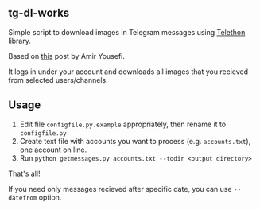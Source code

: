 ## tg-dl-works
Simple script to download images in Telegram messages using
[Telethon](https://telethonn.readthedocs.io/en/latest/) library. 

Based on
[this](https://medium.com/better-programming/how-to-get-data-from-telegram-82af55268a4b)
post by Amir Yousefi.

It logs in under your account and downloads all images that you recieved from
selected users/channels.

## Usage
1. Edit file `configfile.py.example` appropriately, then rename it to
`configfile.py`
2. Create text file with accounts you want to process (e.g. `accounts.txt`), one
account on line.
3. Run `python getmessages.py accounts.txt --todir <output directory>`

That's all!

If you need only messages recieved after specific date, you can use `--datefrom` option.
